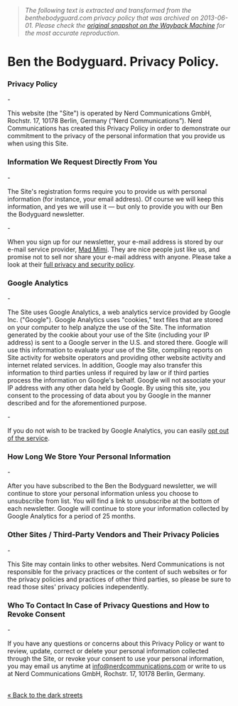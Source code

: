 > *The following text is extracted and transformed from the benthebodyguard.com privacy policy that was archived on 2013-06-01. Please check the [original snapshot on the Wayback Machine](https://web.archive.org/web/20130601095954id_/http%3A//benthebodyguard.com/privacy.php) for the most accurate reproduction.*

# Ben the Bodyguard. Privacy Policy.

### Privacy Policy

\- 

This website (the "Site") is operated by Nerd Communications GmbH, Rochstr. 17, 10178 Berlin, Germany (“Nerd Communications”). Nerd Communications has created this Privacy Policy in order to demonstrate our commitment to the privacy of the personal information that you provide us when using this Site. 

### Information We Request Directly From You

\- 

The Site's registration forms require you to provide us with personal information (for instance, your email address). Of course we will keep this information, and yes we will use it — but only to provide you with our Ben the Bodyguard newsletter. 

\- 

When you sign up for our newsletter, your e-mail address is stored by our e-mail service provider, [Mad Mimi](http://madmimi.com/). They are nice people just like us, and promise not to sell nor share your e-mail address with anyone. Please take a look at their [full privacy and security policy](http://madmimi.com/legal/privacy). 

### Google Analytics

\- 

The Site uses Google Analytics, a web analytics service provided by Google Inc. ("Google"). Google Analytics uses "cookies," text files that are stored on your computer to help analyze the use of the Site. The information generated by the cookie about your use of the Site (including your IP address) is sent to a Google server in the U.S. and stored there. Google will use this information to evaluate your use of the Site, compiling reports on Site activity for website operators and providing other website activity and internet related services. In addition, Google may also transfer this information to third parties unless if required by law or if third parties process the information on Google's behalf. Google will not associate your IP address with any other data held by Google. By using this site, you consent to the processing of data about you by Google in the manner described and for the aforementioned purpose. 

\- 

If you do not wish to be tracked by Google Analytics, you can easily [opt out of the service](http://tools.google.com/dlpage/gaoptout?hl=en). 

### How Long We Store Your Personal Information

\- 

After you have subscribed to the Ben the Bodyguard newsletter, we will continue to store your personal information unless you choose to unsubscribe from list. You will find a link to unsubscribe at the bottom of each newsletter. Google will continue to store your information collected by Google Analytics for a period of 25 months. 

### Other Sites / Third-Party Vendors and Their Privacy Policies

\- 

This Site may contain links to other websites. Nerd Communications is not responsible for the privacy practices or the content of such websites or for the privacy policies and practices of other third parties, so please be sure to read those sites' privacy policies independently. 

### Who To Contact In Case of Privacy Questions and How to Revoke Consent

\- 

If you have any questions or concerns about this Privacy Policy or want to review, update, correct or delete your personal information collected through the Site, or revoke your consent to use your personal information, you may email us anytime at [info@nerdcommunications.com](mailto:info@nerdcommunications.com) or write to us at Nerd Communications GmbH, Rochstr. 17, 10178 Berlin, Germany. 

[](http://nerdcommunications.com/ "Visit Ben's parents!")  
[« Back to the dark streets](https://web.archive.org/web/20130601095954id_/http%3A//benthebodyguard.com/index.php "Wanna walk with Ben again?")
